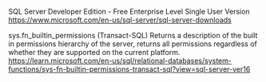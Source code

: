 SQL Server Developer Edition - Free Enterprise Level Single User Version
https://www.microsoft.com/en-us/sql-server/sql-server-downloads

sys.fn_builtin_permissions (Transact-SQL)
Returns a description of the built in permissions hierarchy of the server, returns all permissions regardless of whether they are supported on the current platform.
https://learn.microsoft.com/en-us/sql/relational-databases/system-functions/sys-fn-builtin-permissions-transact-sql?view=sql-server-ver16